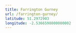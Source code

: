 ```yaml
---
title: Farrington Gurney
url: /farrington-gurney/
latitude: 51.2972903
longitude: -2.5366598000000002
---
```

